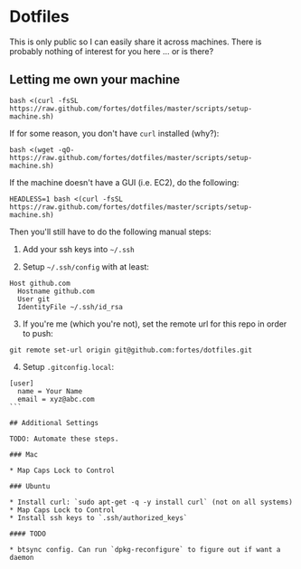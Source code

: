 # Dotfiles

This is only public so I can easily share it across machines. There is probably nothing of interest for you here ... or is there?

## Letting me own your machine

```
bash <(curl -fsSL https://raw.github.com/fortes/dotfiles/master/scripts/setup-machine.sh)
```

If for some reason, you don't have `curl` installed (why?):

```
bash <(wget -qO- https://raw.github.com/fortes/dotfiles/master/scripts/setup-machine.sh)
```

If the machine doesn't have a GUI (i.e. EC2), do the following:

```
HEADLESS=1 bash <(curl -fsSL https://raw.github.com/fortes/dotfiles/master/scripts/setup-machine.sh)
```

Then you'll still have to do the following manual steps:

1. Add your ssh keys into `~/.ssh`

2. Setup `~/.ssh/config` with at least:

  ```
  Host github.com
    Hostname github.com
    User git
    IdentityFile ~/.ssh/id_rsa
  ```

3. If you're me (which you're not), set the remote url for this repo in order to push:

  ```
  git remote set-url origin git@github.com:fortes/dotfiles.git
  ```

4. Setup `.gitconfig.local`:

  ````
  [user]
    name = Your Name
    email = xyz@abc.com
  ```

## Additional Settings

TODO: Automate these steps.

### Mac

* Map Caps Lock to Control

### Ubuntu

* Install curl: `sudo apt-get -q -y install curl` (not on all systems)
* Map Caps Lock to Control
* Install ssh keys to `.ssh/authorized_keys`

#### TODO

* btsync config. Can run `dpkg-reconfigure` to figure out if want a daemon
